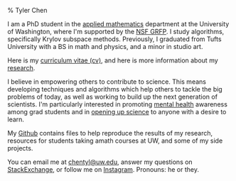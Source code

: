 % Tyler Chen
    
I am a PhD student in the [applied mathematics](https://amath.washington.edu) department at the University of Washington, where I'm supported by the [NSF GRFP](https://www.nsfgrfp.org/).
I study algorithms, specifically Krylov subspace methods.
Previously, I graduated from Tufts University with a BS in math and physics, and a minor in studio art.
    
Here is my [curriculum vitae (cv)](./cv.pdf
), and here is more information about my [research](./research).
    
I believe in empowering others to contribute to science. 
This means developing techniques and algorithms which help others to tackle the big problems of today, as well as working to build up the next generation of scientists.
I'm particularly interested in promoting [mental health](./thoughts/mental_health.html) awareness among grad students and in [opening up science](./thoughts/reproducibility.html) to anyone with a desire to learn. 

My [Github](https://github.com/tchen01) contains files to help reproduce the results of my research, resources for students taking amath courses at UW, and some of my side projects.

You can email me at [chentyl@uw.edu](mailto:chentyl@uw.edu), answer my questions on [StackExchange](https://math.stackexchange.com/users/352534/tch), or follow me on [Instagram](https://instagram.com/chen.tyler).
Pronouns: he or they.
